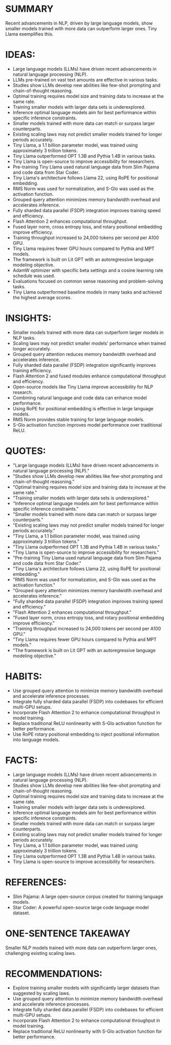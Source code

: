 # SUMMARY
Recent advancements in NLP, driven by large language models, show smaller models trained with more data can outperform larger ones. Tiny Llama exemplifies this.

# IDEAS:
- Large language models (LLMs) have driven recent advancements in natural language processing (NLP).
- LLMs pre-trained on vast text amounts are effective in various tasks.
- Studies show LLMs develop new abilities like few-shot prompting and chain-of-thought reasoning.
- Optimal training requires model size and training data to increase at the same rate.
- Training smaller models with larger data sets is underexplored.
- Inference optimal language models aim for best performance within specific inference constraints.
- Smaller models trained with more data can match or surpass larger counterparts.
- Existing scaling laws may not predict smaller models trained for longer periods accurately.
- Tiny Llama, a 1.1 billion parameter model, was trained using approximately 3 trillion tokens.
- Tiny Llama outperformed OPT 1.3B and Pythia 1.4B in various tasks.
- Tiny Llama is open-source to improve accessibility for researchers.
- Pre-training Tiny Llama used natural language data from Slim Pajama and code data from Star Coder.
- Tiny Llama's architecture follows Llama 22, using RoPE for positional embedding.
- RMS Norm was used for normalization, and S-Glo was used as the activation function.
- Grouped query attention minimizes memory bandwidth overhead and accelerates inference.
- Fully sharded data parallel (FSDP) integration improves training speed and efficiency.
- Flash Attention 2 enhances computational throughput.
- Fused layer norm, cross entropy loss, and rotary positional embedding improve efficiency.
- Training throughput increased to 24,000 tokens per second per A100 GPU.
- Tiny Llama requires fewer GPU hours compared to Pythia and MPT models.
- The framework is built on Lit GPT with an autoregressive language modeling objective.
- AdamW optimizer with specific beta settings and a cosine learning rate schedule was used.
- Evaluations focused on common sense reasoning and problem-solving tasks.
- Tiny Llama outperformed baseline models in many tasks and achieved the highest average scores.

# INSIGHTS:
- Smaller models trained with more data can outperform larger models in NLP tasks.
- Scaling laws may not predict smaller models' performance when trained longer accurately.
- Grouped query attention reduces memory bandwidth overhead and accelerates inference.
- Fully sharded data parallel (FSDP) integration significantly improves training efficiency.
- Flash Attention 2 and fused modules enhance computational throughput and efficiency.
- Open-source models like Tiny Llama improve accessibility for NLP research.
- Combining natural language and code data can enhance model performance.
- Using RoPE for positional embedding is effective in large language models.
- RMS Norm provides stable training for large language models.
- S-Glo activation function improves model performance over traditional ReLU.

# QUOTES:
- "Large language models (LLMs) have driven recent advancements in natural language processing (NLP)."
- "Studies show LLMs develop new abilities like few-shot prompting and chain-of-thought reasoning."
- "Optimal training requires model size and training data to increase at the same rate."
- "Training smaller models with larger data sets is underexplored."
- "Inference optimal language models aim for best performance within specific inference constraints."
- "Smaller models trained with more data can match or surpass larger counterparts."
- "Existing scaling laws may not predict smaller models trained for longer periods accurately."
- "Tiny Llama, a 1.1 billion parameter model, was trained using approximately 3 trillion tokens."
- "Tiny Llama outperformed OPT 1.3B and Pythia 1.4B in various tasks."
- "Tiny Llama is open-source to improve accessibility for researchers."
- "Pre-training Tiny Llama used natural language data from Slim Pajama and code data from Star Coder."
- "Tiny Llama's architecture follows Llama 22, using RoPE for positional embedding."
- "RMS Norm was used for normalization, and S-Glo was used as the activation function."
- "Grouped query attention minimizes memory bandwidth overhead and accelerates inference."
- "Fully sharded data parallel (FSDP) integration improves training speed and efficiency."
- "Flash Attention 2 enhances computational throughput."
- "Fused layer norm, cross entropy loss, and rotary positional embedding improve efficiency."
- "Training throughput increased to 24,000 tokens per second per A100 GPU."
- "Tiny Llama requires fewer GPU hours compared to Pythia and MPT models."
- "The framework is built on Lit GPT with an autoregressive language modeling objective."

# HABITS:
- Use grouped query attention to minimize memory bandwidth overhead and accelerate inference processes.
- Integrate fully sharded data parallel (FSDP) into codebases for efficient multi-GPU setups.
- Incorporate Flash Attention 2 to enhance computational throughput in model training.
- Replace traditional ReLU nonlinearity with S-Glo activation function for better performance.
- Use RoPE rotary positional embedding to inject positional information into language models.

# FACTS:
- Large language models (LLMs) have driven recent advancements in natural language processing (NLP).
- Studies show LLMs develop new abilities like few-shot prompting and chain-of-thought reasoning.
- Optimal training requires model size and training data to increase at the same rate.
- Training smaller models with larger data sets is underexplored.
- Inference optimal language models aim for best performance within specific inference constraints.
- Smaller models trained with more data can match or surpass larger counterparts.
- Existing scaling laws may not predict smaller models trained for longer periods accurately.
- Tiny Llama, a 1.1 billion parameter model, was trained using approximately 3 trillion tokens.
- Tiny Llama outperformed OPT 1.3B and Pythia 1.4B in various tasks.
- Tiny Llama is open-source to improve accessibility for researchers.

# REFERENCES:
- Slim Pajama: A large open-source corpus created for training language models.
- Star Coder: A powerful open-source large code language model dataset.

# ONE-SENTENCE TAKEAWAY
Smaller NLP models trained with more data can outperform larger ones, challenging existing scaling laws.

# RECOMMENDATIONS:
- Explore training smaller models with significantly larger datasets than suggested by scaling laws.
- Use grouped query attention to minimize memory bandwidth overhead and accelerate inference processes.
- Integrate fully sharded data parallel (FSDP) into codebases for efficient multi-GPU setups.
- Incorporate Flash Attention 2 to enhance computational throughput in model training.
- Replace traditional ReLU nonlinearity with S-Glo activation function for better performance.